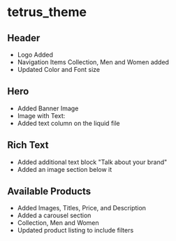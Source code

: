 # tetrus_theme

## Header
* Logo Added 
* Navigation Items  Collection, Men and Women added
* Updated Color and Font size

## Hero
* Added Banner Image 
* Image with Text:
* Added text column on the liquid file

## Rich Text
* Added additional text block "Talk about your brand"
* Added an image section below it

## Available Products
* Added Images, Titles, Price, and Description
* Added a carousel section
* Collection, Men and Women
* Updated product listing to include filters
